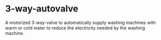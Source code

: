 # 3-way-autovalve
A motorized 3-way-valve to automatically supply washing machines with warm or cold water to reduce the electricity needed by the washing machine.
